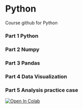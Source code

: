 # Python

Course github for Python

### Part 1 Python 
### Part 2 Numpy
### Part 3 Pandas
### Part 4 Data Visualization
### Part 5 Analysis practice case

[![Open In Colab](https://colab.research.google.com/assets/colab-badge.svg)](https://colab.research.google.com/github/gineeeegg/course_3.0/blob/main/01_Python/numpy_excersise.ipynb)

